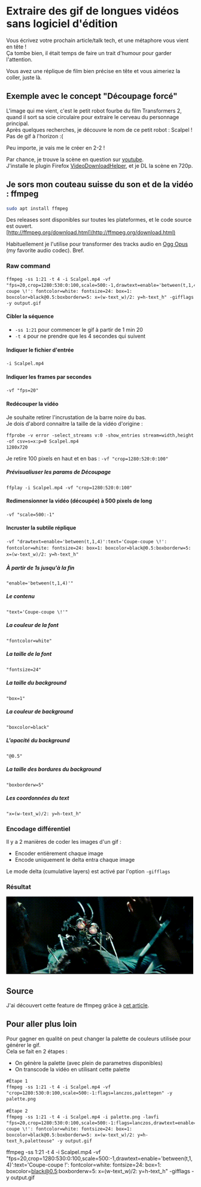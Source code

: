# Extraire des gif de longues vidéos sans logiciel d'édition

Vous écrivez votre prochain article/talk tech, et une métaphore vous vient en tête !  
Ça tombe bien, il était temps de faire un trait d'humour pour garder l'attention.

Vous avez une réplique de film bien précise en tête et vous aimeriez la coller, juste là.

## Exemple avec le concept "Découpage forcé"

L'image qui me vient, c'est le petit robot fourbe du film Transformers 2, quand il sort sa scie circulaire pour extraire le cerveau du personnage principal.  
Après quelques recherches, je découvre le nom de ce petit robot : Scalpel !  
Pas de gif à l'horizon :(

Peu importe, je vais me le créer en 2-2 !

Par chance, je trouve la scène en question sur [youtube](https://www.youtube.com/watch?v=9j7GRlbvXQ4).  
J'installe le plugin Firefox [VideoDownloadHelper](https://addons.mozilla.org/fr/firefox/addon/video-downloadhelper/), et je DL la scène en 720p.

## Je sors mon couteau suisse du son et de la vidéo : **ffmpeg**

```bash
sudo apt install ffmpeg
```
Des releases sont disponibles sur toutes les plateformes, et le code source est ouvert.  
[http://ffmpeg.org/download.html](http://ffmpeg.org/download.html)

Habituellement je l'utilise pour transformer des tracks audio en [Ogg Opus](http://opus-codec.org/static/comparison/quality.png) (my favorite audio codec). Bref.

### Raw command

```shell
ffmpeg -ss 1:21 -t 4 -i Scalpel.mp4 -vf "fps=20,crop=1280:530:0:100,scale=500:-1,drawtext=enable='between(t,1,4)':text='Coupe-coupe \!': fontcolor=white: fontsize=24: box=1: boxcolor=black@0.5:boxborderw=5: x=(w-text_w)/2: y=h-text_h" -gifflags -y output.gif
```

#### Cibler la séquence

* `-ss 1:21` pour commencer le gif à partir de 1 min 20
* `-t 4` pour ne prendre que les 4 secondes qui suivent

#### Indiquer le fichier d'entrée

`-i Scalpel.mp4`

#### Indiquer les frames par secondes

`-vf "fps=20"`

#### Redécouper la vidéo

Je souhaite retirer l'incrustation de la barre noire du bas.  
Je dois d'abord connaitre la taille de la vidéo d'origine :
```shell
ffprobe -v error -select_streams v:0 -show_entries stream=width,height -of csv=s=x:p=0 Scalpel.mp4
1280x720
```

Je retire 100 pixels en haut et en bas :
`-vf "crop=1280:520:0:100"`

##### Prévisualiuser les params de Découpage
`ffplay -i Scalpel.mp4 -vf "crop=1280:520:0:100"`

#### Redimensionner la vidéo (découpée) à 500 pixels de long
`-vf "scale=500:-1"`

#### Incruster la subtile réplique
`-vf "drawtext=enable='between(t,1,4)':text='Coupe-coupe \!': fontcolor=white: fontsize=24: box=1: boxcolor=black@0.5:boxborderw=5: x=(w-text_w)/2: y=h-text_h"`

##### À partir de 1s jusqu'à la fin
`"enable='between(t,1,4)'"`

##### Le contenu
`"text='Coupe-coupe \!'"`

##### La couleur de la font
`"fontcolor=white"`

##### La taille de la font
`"fontsize=24"`

##### La taille du background
`"box=1"`

##### La couleur de background
`"boxcolor=black"`

##### L'opacité du background
`"@0.5"`

##### La taille des bordures du background
`"boxborderw=5"`

##### Les coordonnées du text
`"x=(w-text_w)/2: y=h-text_h"`

### Encodage différentiel

Il y a 2 manières de coder les images d'un gif :
* Encoder entièrement chaque image
* Encode uniquement le delta entra chaque image

Le mode delta (cumulative layers) est activé par l'option `-gifflags`

### Résultat

![](cut-cut.gif)

## Source
J'ai découvert cette feature de ffmpeg grâce à [cet article](http://blog.pkh.me/p/21-high-quality-gif-with-ffmpeg.html).

## Pour aller plus loin

Pour gagner en qualité on peut changer la palette de couleurs utilisée pour générer le gif.  
Cela se fait en 2 étapes :
* On génère la palette (avec plein de parametres disponibles)
* On transcode la vidéo en utilisant cette palette

```shell
#Étape 1
ffmpeg -ss 1:21 -t 4 -i Scalpel.mp4 -vf "crop=1280:530:0:100,scale=500:-1:flags=lanczos,palettegen" -y palette.png

#Étape 2
ffmpeg -ss 1:21 -t 4 -i Scalpel.mp4 -i palette.png -lavfi "fps=20,crop=1280:530:0:100,scale=500:-1:flags=lanczos,drawtext=enable='between(t,1,4)':text='Coupe-coupe \!': fontcolor=white: fontsize=24: box=1: boxcolor=black@0.5:boxborderw=5: x=(w-text_w)/2: y=h-text_h,paletteuse" -y output.gif
```
ffmpeg -ss 1:21 -t 4 -i Scalpel.mp4 -vf "fps=20,crop=1280:530:0:100,scale=500:-1,drawtext=enable='between(t,1,4)':text='Coupe-coupe \!': fontcolor=white: fontsize=24: box=1: boxcolor=black@0.5:boxborderw=5: x=(w-text_w)/2: y=h-text_h" -gifflags -y output.gif
